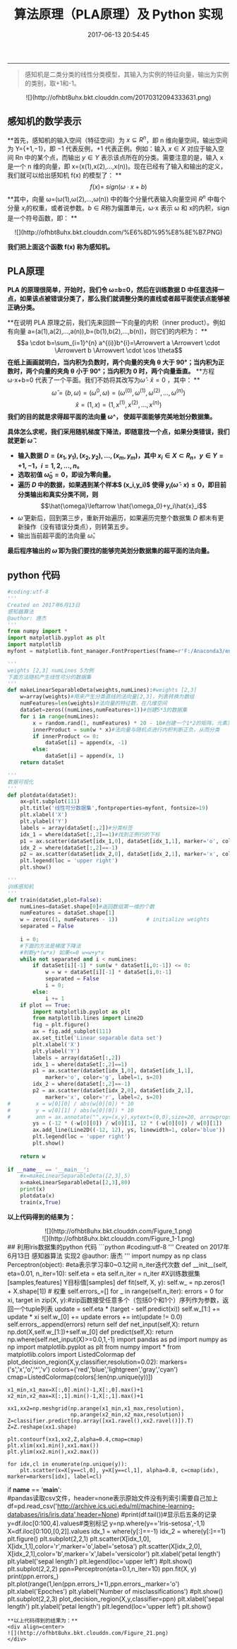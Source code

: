 ﻿---
title: 算法原理（PLA原理）及 Python 实现
date: 2017-06-13 20:54:45

tags: 机器学习
---

***
>感知机是二类分类的线性分类模型，其输入为实例的特征向量，输出为实例的类别，取+1和-1。

<div align=center>
![](http://ofhbt8uhx.bkt.clouddn.com/20170312094333631.png)
</div>

## 感知机的数学表示
**首先，感知机的输入空间（特征空间）为 $x \subseteq R^{n}$，即 n 维向量空间，输出空间为 Y={+1,−1}，即 −1 代表反例，+1 代表正例。例如：输入 $x \in X$ 对应于输入空间 Rn 中的某个点，而输出 $y \in Y$ 表示该点所在的分类。需要注意的是，输入 x 是一个 n 维的向量，即 x=(x(1),x(2),...,x(n))。现在已经有了输入和输出的定义，我们就可以给出感知机 f(x) 的模型了： **
$$f(x) = \ sign(\omega \cdot x+b)$$
**其中，向量 ω=(ω(1),ω(2),...,ω(n)) 中的每个分量代表输入向量空间 $R^{n}$ 中每个分量 $x_i$的权重，或者说参数。$b \in R$称为偏置单元，ω⋅x 表示 ω 和 x的内积，sign 是一个符号函数，即： **
<div align="center">
![](http://ofhbt8uhx.bkt.clouddn.com/%E6%8D%95%E8%8E%B7.PNG)
</div>

**我们把上面这个函数 f(x) 称为感知机。**
<!--more-->
## PLA原理
**PLA 的原理很简单，开始时，我们令 ω=b=0，然后在训练数据 D 中任意选择一点，如果该点被错误分类了，那么我们就调整分类的直线或者超平面使该点能够被正确分类。**

**在说明 PLA 原理之前，我们先来回顾一下向量的内积（inner product）。例如有向量 a=(a(1),a(2),...,a(n)),b=(b(1),b(2),...,b(n))，则它们的内积为： **
$$a \cdot b=\sum_{i=1}^{n} a^{(i)}b^{i}=\Arrowvert a \Arrowvert \cdot \Arrowvert b \Arrowvert \cdot \cos \theta$$
**在纸上画画就明白，当内积为负数时，两个向量的夹角 θ 大于 90°；当内积为正数时，两个向量的夹角 θ 小于 90°；当内积为 0 时，两个向量垂直。**
**方程 ω⋅x+b=0 代表了一个平面。我们不妨将其改写为$\hat{\omega} \cdot \hat{x} =0$ ，其中： **
$$\hat{\omega}=(b,\omega)=(\omega^{0},\omega)=(\omega^{(0)},\omega^{(1)},\omega^{(2)},...,\omega^{(n)}) $$
$$\hat{x}=(1,x)=(1,x^{(1)},x^{(2)},...,x^{(n)}) $$
**我们的目的就是求得超平面的法向量 ω^， 使超平面能够完美地划分数据集。**

**具体怎么求呢，我们采用随机梯度下降法，即随意找一个点，如果分类错误，我们就更新 $\hat{\omega}$：**
- **输入数据 $D=(x_1,y_1),(x_2,y_2),...,(x_m,y_m)$，其中 $x_i\in X\subset R_n$，$y\in Y={+1,−1}，i=1,2,...,n$。**
- **选取初值 $\hat{\omega}_0= 0$，即设为零向量。**
- **遍历 $D$ 中的数据，如果遇到某个样本$ (x_i,y_i)$ 使得 $y_i(\hat{\omega}\cdot x)\leq 0$，即目前分类输出和真实分类不同，则**
$$\hat{\omega}\leftarrow \hat{\omega_0}+y_i\hat{x}_i$$
- $\hat{\omega}$ 更新后，回到第三步，重新开始遍历，如果遍历完整个数据集 $D$ 都未有更新操作（没有错误分类点），则转第五步。
- 输出当前超平面的法向量 $\hat{\omega}$。

**最后程序输出的 $\hat{\omega}$ 即为我们要找的能够完美划分数据集的超平面的法向量。**
## python 代码
```python
#coding:utf-8
'''
Created on 2017年6月13日
感知器算法
@author: 唐杰
'''
from numpy import *
import matplotlib.pyplot as plt
import matplotlib
myfont = matplotlib.font_manager.FontProperties(fname=r'F:/Anaconda3/envs/tensorflow/Lib/site-packages/matplotlib/mpl-data/fonts/ttf/msyh.ttc')

'''
weights [2,3] numLines 5为例
下面方法随机产生线性可分的数据集
'''
def makeLinearSeparableDeta(weights,numLines):#weights [2,3]
    w=array(weights)#用来产生分类直线的法向量[2,3]，列表转换为数组
    numFeatures=len(weights)#法向量的特征数，在几维空间
    dataSet=zeros((numLines,numFeatures+1))#创建5*3的数据集
    for i in range(numLines):
        x = random.rand(1, numFeatures) * 20 - 10#创建一个1*2的矩阵，元素范围在-10~10
        innerProduct = sum(w * x)#法向量与随机点进行内积判断正负，从而分类
        if innerProduct <= 0:
            dataSet[i] = append(x, -1)
        else:
            dataSet[i] = append(x, 1)
    return dataSet

'''
数据可视化
'''
def plotdata(dataSet):
    ax=plt.subplot(111)
    plt.title('线性可分数据集',fontproperties=myfont, fontsize=19)
    plt.xlabel('X')
    plt.ylabel('Y')
    labels = array(dataSet[:,2])#分类标签
    idx_1 = where(dataSet[:,2]==1)#找到正例行的下标
    p1 = ax.scatter(dataSet[idx_1,0], dataSet[idx_1,1], marker='o', color='g', label=1, s=20)
    idx_2 = where(dataSet[:,2]==-1)
    p2 = ax.scatter(dataSet[idx_2,0], dataSet[idx_2,1], marker='x', color='r', label=2, s=20)
    plt.legend(loc = 'upper right')
    plt.show()

'''
训练感知机
'''  
def train(dataSet,plot=False):
    numLines=dataSet.shape[0]#返回数组第一维的个数
    numFeatures = dataSet.shape[1]
    w = zeros((1, numFeatures - 1))         # initialize weights
    separated = False
    
    i = 0;
    #下面的方法是梯度下降法
    #判断y*(w*x) 如果<=0 w=w+y*x
    while not separated and i < numLines:
        if dataSet[i][-1] * sum(w * dataSet[i,0:-1]) <= 0:
            w = w + dataSet[i][-1] * dataSet[i,0:-1]
            separated = False
            i = 0;
        else:
            i += 1       
    if plot == True:
        import matplotlib.pyplot as plt
        from matplotlib.lines import Line2D
        fig = plt.figure()
        ax = fig.add_subplot(111)
        ax.set_title('Linear separable data set')
        plt.xlabel('X')
        plt.ylabel('Y')
        labels = array(dataSet[:,2])
        idx_1 = where(dataSet[:,2]==1)
        p1 = ax.scatter(dataSet[idx_1,0], dataSet[idx_1,1], 
            marker='o', color='g', label=1, s=20)
        idx_2 = where(dataSet[:,2]==-1)
        p2 = ax.scatter(dataSet[idx_2,0], dataSet[idx_2,1], 
            marker='x', color='r', label=2, s=20)
#        x = w[0][0] / abs(w[0][0]) * 10
#        y = w[0][1] / abs(w[0][0]) * 10
#        ann = ax.annotate("",xy=(x,y),xytext=(0,0),size=20, arrowprops=dict(arrowstyle="-|>"))
        ys = (-12 * (-w[0][0]) / w[0][1], 12 * (-w[0][0]) / w[0][1])
        ax.add_line(Line2D((-12, 12), ys, linewidth=1, color='blue'))
        plt.legend(loc = 'upper right')
        plt.show()
          
    return w     
    
if __name__ == '__main__':
    #x=makeLinearSeparableDeta([2,3],5)
    x=makeLinearSeparableDeta([2,3],80)
    print(x)
    plotdata(x)
    train(x,True)
```
**以上代码得到的结果为：**
<div align=center>
![](http://ofhbt8uhx.bkt.clouddn.com/Figure_1.png)
</div>
<div align=center>
![](http://ofhbt8uhx.bkt.clouddn.com/Figure_1-1.png)
</div>
## 利用lris数据集的python 代码
```python
#coding:utf-8
'''
Created on 2017年6月13日
感知器算法 实现2
@author: 唐杰
'''
import numpy as np
class Perceptron(object):
    #eta表示学习率0~0.1之间  n_iter迭代次数
    def __init__(self, eta=0.01, n_iter=10):
        self.eta = eta
        self.n_iter = n_iter
    #X训练数据集[samples,features] Y目标值[samples]   
    def fit(self, X, y):
        self.w_ = np.zeros(1 + X.shape[1]) # 权重
        self.errors_=[]
        for _ in range(self.n_iter):
            errors = 0
            for xi, target in zip(X, y):#zip函数接受任意多个（包括0个和1个）序列作为参数，返回一个tuple列表
                update = self.eta * (target - self.predict(xi))
                self.w_[1:] += update * xi
                self.w_[0] += update
                errors += int(update != 0.0)
            self.errors_.append(errors)
        return self
    def net_input(self,X):
        return np.dot(X,self.w_[1:])+self.w_[0]
    def predict(self,X):
        return np.where(self.net_input(X)>=0.0,1,-1)
import pandas as pd
import numpy as np
import matplotlib.pyplot as plt
from numpy import *
from matplotlib.colors import ListedColormap
def plot_decision_region(X,y,classifier,resolution=0.02):
    markers=('s','x','o','^','v')
    colors=('red','blue','lightgreen','gray','cyan')
    cmap=ListedColormap(colors[:len(np.unique(y))])
    
    x1_min,x1_max=X[:,0].min()-1,X[:,0].max()+1
    x2_min,x2_max=X[:,1].min()-1,X[:,1].max()+1
    
    xx1,xx2=np.meshgrid(np.arange(x1_min,x1_max,resolution),
                        np.arange(x2_min,x2_max,resolution))
    Z=classifier.predict(np.array([xx1.ravel(),xx2.ravel()]).T)
    Z=Z.reshape(xx1.shape)
    
    plt.contourf(xx1,xx2,Z,alpha=0.4,cmap=cmap)
    plt.xlim(xx1.min(),xx1.max())
    plt.ylim(xx2.min(),xx2.max())
    
    for idx,cl in enumerate(np.unique(y)):
        plt.scatter(x=X[y==cl,0], y=X[y==cl,1], alpha=0.8, c=cmap(idx), marker=markers[idx], label=cl)
    

if __name__ == '__main__':  
    #pandas读取csv文件，header=none表示原始文件没有列索引需要自己加上  
    df=pd.read_csv('http://archive.ics.uci.edu/ml/machine-learning-databases/iris/iris.data',header=None)
    #print(df.tail())#显示后五条的记录
    y=df.iloc[0:100,4].values#类别标记
    y=np.where(y=='Iris-setosa',-1,1)
    X=df.iloc[0:100,[0,2]].values
    idx_1 = where(y[:]==-1)
    idx_2 = where(y[:]==1)
    plt.figure()
    plt.subplot(2,2,1)
    plt.scatter(X[idx_1,0], X[idx_1,1],color='r',marker='o',label='setosa')
    plt.scatter(X[idx_2,0], X[idx_2,1],color='b',marker='x',label='versicolor')
    plt.xlabel('petal length')
    plt.ylabel('sepal length')
    plt.legend(loc='upper left')
    #plt.show()
    plt.subplot(2,2,2)
    ppn=Perceptron(eta=0.1,n_iter=10)
    ppn.fit(X, y)
    print(ppn.errors_)
    plt.plot(range(1,len(ppn.errors_)+1),ppn.errors_,marker='o')
    plt.xlabel('Epoches')
    plt.ylabel('Number of misclassifications')
    #plt.show()
    plt.subplot(2,2,3)
    plot_decision_region(X,y,classifier=ppn)
    plt.xlabel('sepal length')
    plt.ylabel('petal length')
    plt.legend(loc='upper left')
    plt.show()
```
**以上代码得到的结果为：**
<div align=center>
![](http://ofhbt8uhx.bkt.clouddn.com/Figure_21.png)
</div>
